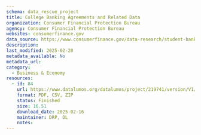 ```yaml
---
schema: data_rescue_project 
title: College Banking Agreements and Related Data
organization: Consumer Financial Protection Bureau
agency: Consumer Financial Protection Bureau
websites: consumerfinance.gov
data_source: https://www.consumerfinance.gov/data-research/student-banking/deposit-product-marketing-agreements-and-data/
description: 
last_modified: 2025-02-20
metadata_available: No
metadata_url: 
category:
  - Business & Economy 
resources:
  - id: 84
    url: https://www.datalumos.org/datalumos/project/219741/version/V1/view
    format: PDF, CSV, ZIP
    status: Finished
    size: 16.51
    download_date: 2025-02-16
    maintainer: DRP, DL
    notes: 
---
```

